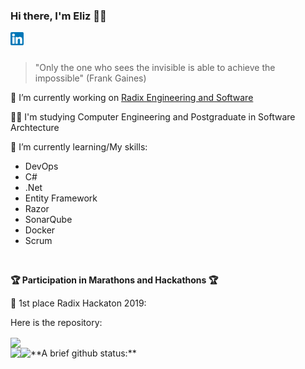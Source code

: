 ### Hi there, I'm Eliz 👩‍💻

<a href="https://www.linkedin.com/in/elizcarvalho/">
  <img align="left" alt="Eliz Carvalho - Linkedin " width="21px" src="https://raw.githubusercontent.com/ElizCarvalho/ElizCarvalho/main/imgs/linkedin.png" />
</a>

<br />
<br />

> "Only the one who sees the invisible is able to achieve the impossible" (Frank Gaines)


🔭 I’m currently working on <a href="http://www.radixeng.com.br/">Radix Engineering and Software</a>
<br/>

👩‍🎓 I'm studying Computer Engineering and 
Postgraduate in Software Archtecture
<br/>

💪 I’m currently learning/My skills: 
- DevOps
- C#
- .Net
- Entity Framework
- Razor
- SonarQube
- Docker 
- Scrum
<br/>

**🏆 Participation in Marathons and Hackathons 🏆**

🥇 1st place Radix Hackaton 2019:

Here is the repository:

<a href="https://github.com/ElizCarvalho/Dashboard_Engie">
  <img align="center" src="https://github-readme-stats.vercel.app/api/pin/?username=anacletogiovanna&repo=Dashboard_Engie&theme=onedark" />
</a>  

<br/>
**A brief github status:** 

<a href="https://github.com/anuraghazra/github-readme-stats">
  <img align="left" src="https://github-readme-stats.vercel.app/api/top-langs/?username=ElizCarvalho&hide=javascript,html,css,jupyter notebook&theme=onedark" />
</a>

<a href="https://github.com/anuraghazra/github-readme-stats">
  <img align="left" src="https://github-readme-stats.vercel.app/api?username=ElizCarvalho&show_icons=true&theme=onedark" />
</a>

